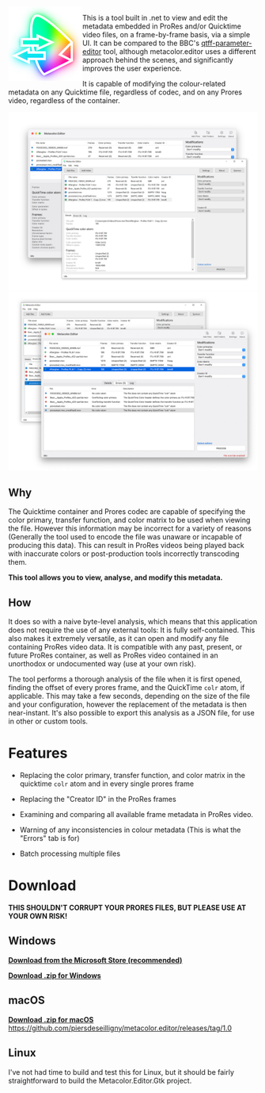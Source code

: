 <img align="left" width="150" src="https://raw.githubusercontent.com/piersdeseilligny/metacolor.editor/master/Metacolor.Editor/Assets/icon.png">

This is a tool built in .net to view and edit the metadata embedded in ProRes and/or Quicktime video files, on a frame-by-frame basis, via a simple UI. It can be compared to the BBC's [qtff-parameter-editor](https://github.com/bbc/qtff-parameter-editor) tool, although metacolor.editor uses a different approach behind the scenes, and significantly improves the user experience.


It is capable of modifying the colour-related metadata on any Quicktime file, regardless of codec, and on any Prores video, regardless of the container.


![Screenshot](https://raw.githubusercontent.com/piersdeseilligny/metacolor.editor/master/screen1_both.png)
![Screenshot](https://raw.githubusercontent.com/piersdeseilligny/metacolor.editor/master/screen2_both.png)

## Why
The Quicktime container and Prores codec are capable of specifying the color primary, transfer function, and color matrix to be used when viewing the file. However this information may be incorrect for a variety of reasons (Generally the tool used to encode the file was unaware or incapable of producing this data). This can result in ProRes videos being played back with inaccurate colors or post-production tools incorrectly transcoding them.

**This tool allows you to view, analyse, and modify this metadata.**


## How

It does so with a naive byte-level analysis, which means that this application does not require the use of any external tools: It is fully self-contained. This also makes it extremely versatile, as it can open and modify any file containing ProRes video data. It is compatible with any past, present, or future ProRes container, as well as ProRes video contained in an unorthodox or undocumented way (use at your own risk). 

The tool performs a thorough analysis of the file when it is first opened, finding the offset of every prores frame, and the QuickTime `colr` atom, if applicable. This may take a few seconds, depending on the size of the file and your configuration, however the replacement of the metadata is then near-instant. It's also possible to export this analysis as a JSON file, for use in other or custom tools.

# Features

* Replacing the color primary, transfer function, and color matrix in the quicktime `colr` atom and in every single prores frame

* Replacing the "Creator ID" in the ProRes frames

* Examining and comparing all available frame metadata in ProRes video.

* Warning of any inconsistencies in colour metadata (This is what the "Errors" tab is for)

* Batch processing multiple files


# Download

**THIS SHOULDN'T CORRUPT YOUR PRORES FILES, BUT PLEASE USE AT YOUR OWN RISK!**

## Windows

**[Download from the Microsoft Store (recommended)](https://www.microsoft.com/store/productId/9PLK5VZS2QN8)**

**[Download .zip for Windows](https://github.com/piersdeseilligny/metacolor.editor/releases/tag/1.0)**

## macOS

**[Download .zip for macOS](https://github.com/piersdeseilligny/metacolor.editor/releases/tag/1.0)**
https://github.com/piersdeseilligny/metacolor.editor/releases/tag/1.0


## Linux

I've not had time to build and test this for Linux, but it should be fairly straightforward to build the Metacolor.Editor.Gtk project.
